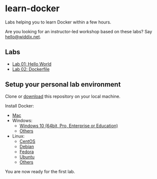 # learn-docker

Labs helping you to learn Docker within a few hours.

Are you looking for an instructor-led workshop based on these labs? Say [hello@widdix.net](mailto:hello@widdix.net).

## Labs

* [Lab 01: Hello World](lab01-hello-world/)
* [Lab 02: Dockerfile](lab02-dockerfile/)

## Setup your personal lab environment

Clone or [download](https://github.com/widdix/learn-docker/archive/master.zip) this repository on your local machine.

Install Docker:

* [Mac](https://docs.docker.com/docker-for-mac/install/)
* Windows:
    * [Windows 10 (64bit, Pro, Enterprise or Education)](https://docs.docker.com/docker-for-windows/install/)
    * [Others](https://docs.docker.com/toolbox/toolbox_install_windows/)
* Linux:
    * [CentOS](https://docs.docker.com/install/linux/docker-ce/centos/)
    * [Debian](https://docs.docker.com/install/linux/docker-ce/debian/)
    * [Fedora](https://docs.docker.com/install/linux/docker-ce/fedora/)
    * [Ubuntu](https://docs.docker.com/install/linux/docker-ce/ubuntu/)
    * [Others](https://docs.docker.com/install/linux/docker-ce/binaries/)

You are now ready for the first lab.
